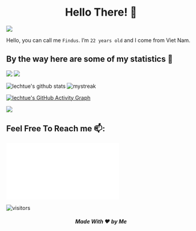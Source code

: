<h1 align="center"> Hello There! 👋</h1>

<a href="https://www.youtube.com/watch?v=dQw4w9WgXcQ"><img src="https://user-images.githubusercontent.com/73097560/115834477-dbab4500-a447-11eb-908a-139a6edaec5c.gif"></a>

<!--BIO-->
Hello, you can call me `Findus`. I’m `22 years old` and I come from Viet Nam.


## By the way here are some of my statistics 🚀

![](https://github-profile-summary-cards.vercel.app/api/cards/repos-per-language?username=lechtue&theme=github_dark)
![](https://github-profile-summary-cards.vercel.app/api/cards/most-commit-language?username=lechtue&theme=github_dark)

![lechtue's github stats](https://github-readme-stats.vercel.app/api?username=lechtue&show_icons=true&theme=github_dark)
<img src="https://github-readme-streak-stats.herokuapp.com/?user=lechtue&theme=tokyonight_duo" alt="mystreak"/>

<!--![lechtue's Top Langs](https://github-readme-stats.vercel.app/api/top-langs/?username=lechtue&theme=github_dark&layout=compact)-->

[![lechtue's GitHub Activity Graph](https://activity-graph.herokuapp.com/graph?username=lechtue&theme=react-dark)](lechtue)

<!--trap-->
<a href="https://www.youtube.com/watch?v=dQw4w9WgXcQ"><img src="https://user-images.githubusercontent.com/73097560/115834477-dbab4500-a447-11eb-908a-139a6edaec5c.gif"></a>


## Feel Free To Reach me 📫:
[![Gmail Badge]([https://img.shields.io/badge/Gmail-D14836?style=for-the-badge&logo=gmail&logoColor=white]-lechtue@gmail.com-blue?style=flat-roundedrectangle&logo=Gmail&logoColor=white&link=mailto:lechtue.com)](mailto:lechtue@gmail.com)

![visitors](https://visitor-badge.glitch.me/badge?page_id=lechtue)
<h5 align="center">Made With ❤️ by Me </h5>
